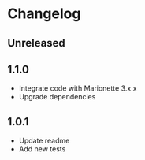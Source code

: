 # Changelog

## Unreleased

## 1.1.0
- Integrate code with Marionette 3.x.x
- Upgrade dependencies

## 1.0.1
- Update readme
- Add new tests

